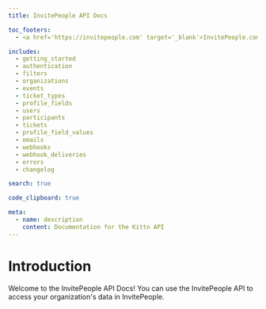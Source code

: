 ```yaml
---
title: InvitePeople API Docs

toc_footers:
  - <a href='https://invitepeople.com' target='_blank'>InvitePeople.com</a>

includes:
  - getting_started
  - authentication
  - filters
  - organizations
  - events
  - ticket_types
  - profile_fields
  - users
  - participants
  - tickets
  - profile_field_values
  - emails
  - webhooks
  - webhook_deliveries
  - errors
  - changelog

search: true

code_clipboard: true

meta:
  - name: description
    content: Documentation for the Kittn API
---
```


# Introduction

Welcome to the InvitePeople API Docs! You can use the InvitePeople API to access your organization's data in InvitePeople.
